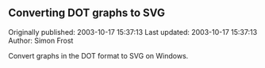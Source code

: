 ## Converting DOT graphs to SVG

Originally published: 2003-10-17 15:37:13
Last updated: 2003-10-17 15:37:13
Author: Simon Frost

Convert graphs in the DOT format to SVG on Windows.
